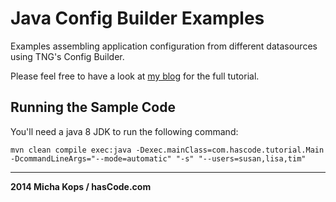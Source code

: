 # Java Config Builder Examples

Examples assembling application configuration from different datasources using TNG's Config Builder.

Please feel free to have a look at [my blog] for the full tutorial.

## Running the Sample Code

You'll need a java 8 JDK to run the following command:

    mvn clean compile exec:java -Dexec.mainClass=com.hascode.tutorial.Main -DcommandLineArgs="--mode=automatic" "-s" "--users=susan,lisa,tim"

---

**2014 Micha Kops / hasCode.com**

   [my blog]:http://www.hascode.com/


